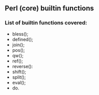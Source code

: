 ## Perl (core) builtin functions

### List of builtin functions covered:

* bless();
* defined();
* join();
* pos();
* qw();
* ref();
* reverse():
* shift();
* split();
* eval();
* do.
